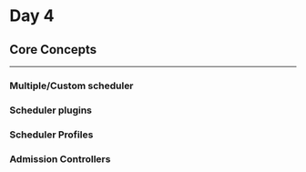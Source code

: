 # Day 4

## **Core Concepts**

---

### **Multiple/Custom scheduler**

### **Scheduler plugins**

### **Scheduler Profiles**

### **Admission Controllers**